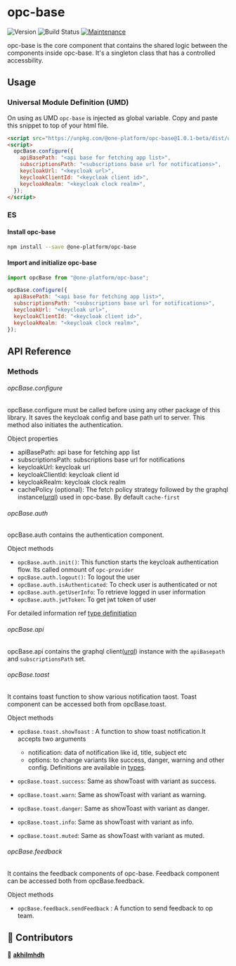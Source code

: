 # opc-base

![Version](https://img.shields.io/badge/version-1.0.1.beta-blue.svg?cacheSeconds=2592000)
![Build Status](https://travis-ci.org/dwyl/esta.svg?branch=master)
[![Maintenance](https://img.shields.io/badge/Maintained%3F-yes-green.svg)](https://github.com/1-Platform/one-platform/graphs/commit-activity)

opc-base is the core component that contains the shared logic between the components inside opc-base. It's a singleton class that has a controlled accessbility.

## Usage

### Universal Module Definition (UMD)

On using as UMD `opc-base` is injected as global variable. Copy and paste this snippet to top of your html file.

```html
<script src="https://unpkg.com/@one-platform/opc-base@1.0.1-beta/dist/umd/opc-base.js"></script>
<script>
  opcBase.configure({
    apiBasePath: "<api base for fetching app list>",
    subscriptionsPath: "<subscriptions base url for notifications>",
    keycloakUrl: "<keycloak url>",
    keycloakClientId: "<keycloak client id>",
    keycloakRealm: "<keycloak clock realm>",
  });
</script>
```

### ES

#### Install opc-base

```sh
npm install --save @one-platform/opc-base
```

#### Import and initialize opc-base

```js
import opcBase from "@one-platform/opc-base";

opcBase.configure({
  apiBasePath: "<api base for fetching app list>",
  subscriptionsPath: "<subscriptions base url for notifications>",
  keycloakUrl: "<keycloak url>",
  keycloakClientId: "<keycloak client id>",
  keycloakRealm: "<keycloak clock realm>",
});
```

## API Reference

### Methods

###### opcBase.configure

opcBase.configure must be called before using any other package of this library. It saves the keycloak config and base path url to server. This method also initiates the authentication.

Object properties

- apiBasePath: api base for fetching app list
- subscriptionsPath: subscriptions base url for notifications
- keycloakUrl: keycloak url
- keycloakClientId: keycloak client id
- keycloakRealm: keycloak clock realm
- cachePolicy (optional): The fetch policy strategy followed by the graphql instance([urql](https://formidable.com/open-source/urql/)) used in opc-base. By default `cache-first`

###### opcBase.auth

opcBase.auth contains the authentication component.

Object methods

- `opcBase.auth.init()`: This function starts the keycloak authentication flow. Its called onmount of `opc-provider`
- `opcBase.auth.logout()`: To logout the user
- `opcBase.auth.isAuthenticated`: To check user is authenticated or not
- `opcBase.auth.getUserInfo`: To retrieve logged in user information
- `opcBase.auth.jwtToken`: To get jwt token of user

For detailed information ref [type definitiation](../src/keycloakAuthProvider/keycloakAuthProvider.ts)

###### opcBase.api

opcBase.api contains the graphql client([urql](https://formidable.com/open-source/urql/)) instance with the `apiBasepath` and `subscriptionsPath` set.

###### opcBase.toast

It contains toast function to show various notification taost. Toast component can be accessed both from opcBase.toast.

Object methods

- `opcBase.toast.showToast` : A function to show toast notification.It accepts two arguments

  - notification: data of notification like id, title, subject etc
  - options: to change variants like success, danger, warning and other config.
    Definitions are available in [types](../src/opc-base/types.ts).

- `opcBase.toast.success`: Same as showToast with variant as success.
- `opcBase.toast.warn`: Same as showToast with variant as warning.
- `opcBase.toast.danger`: Same as showToast with variant as danger.
- `opcBase.toast.info`: Same as showToast with variant as info.
- `opcBase.toast.muted`: Same as showToast with variant as muted.

###### opcBase.feedback

It contains the feedback components of opc-base. Feedback component can be accessed both from opcBase.feedback.

Object methods

- `opcBase.feedback.sendFeedback` : A function to send feedback to op team.

## 🤝 Contributors

👤 **[akhilmhdh](https://github.com/akhilmhdh)**
